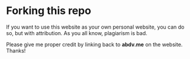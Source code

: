 # Forking this repo

If you want to use this website as your own personal website, you can do so, but with attribution. As you all know, plagiarism is bad.

Please give me proper credit by linking back to **abdv.me** on the website. Thanks!